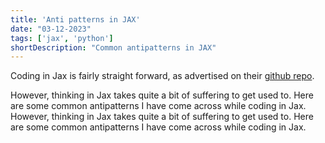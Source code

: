 ```yaml
---
title: 'Anti patterns in JAX'
date: "03-12-2023"
tags: ['jax', 'python']
shortDescription: "Common antipatterns in JAX"
---
```


Coding in Jax is fairly straight forward, as advertised on their [github repo](https://github.com/google/jax).

However, thinking in Jax takes quite a bit of suffering to get used to. Here are some common antipatterns I have come across while coding in Jax. However, thinking in Jax takes quite a bit of suffering to get used to. Here are some common antipatterns I have come across while coding in Jax. 